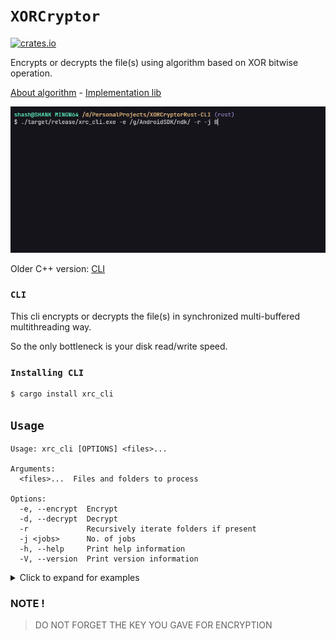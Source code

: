 # `XORCryptor`

[<img alt="crates.io" src="https://img.shields.io/crates/v/xrc_cli.svg?style=for-the-badge&color=fc8d62&logo=rust" height="22">](https://crates.io/crates/xrc_cli)

Encrypts or decrypts the file(s) using algorithm based on XOR bitwise operation.

[About algorithm](https://github.com/shank03/XORCryptor-Rust#about-algorithm) -  [Implementation lib](https://crates.io/crates/xor_cryptor)

![](xrc.gif)

Older C++ version: [CLI](https://github.com/shank03/XORCryptor/tree/cli)

### `CLI`

This cli encrypts or decrypts the file(s) in synchronized multi-buffered multithreading way.

So the only bottleneck is your disk read/write speed.

### `Installing CLI`

```shell
$ cargo install xrc_cli
```

## `Usage`

```
Usage: xrc_cli [OPTIONS] <files>...

Arguments:
  <files>...  Files and folders to process

Options:
  -e, --encrypt  Encrypt
  -d, --decrypt  Decrypt
  -r             Recursively iterate folders if present
  -j <jobs>      No. of jobs
  -h, --help     Print help information
  -V, --version  Print version information
```

<details>
<summary>Click to expand for examples</summary>

It will ask for key everytime you encrypt or decrypt some file

### Encrypt

```shell
$ xrc_cli -e  file.ext
```

```
Before command:         After command:

random_folder           random_folder
    |- some_fld             |- some_fld
    |   |- t.txt            |   |- t.txt
    |   |- p.txt            |   |- p.txt
    |   |- in_fld           |   |- in_fld
    |       |- v.mp4        |       |- v.mp4
    |- file.ext             |- file.ext.xrc
```

### With Folder

```shell
$ xrc_cli -e  file.ext some_fld
```

```
Before command:         After command:

random_folder           random_folder
    |- some_fld             |- some_fld
    |   |- t.txt            |   |- t.txt.xrc
    |   |- p.txt            |   |- p.txt.xrc
    |   |- in_fld           |   |- in_fld
    |       |- v.mp4        |       |- v.mp4
    |- file.ext             |- file.ext.xrc
```

### Preserve source

```shell
$ xrc_cli -p -e file.ext some_fld
```

```
Before command:         After command:

random_folder           random_folder
    |- some_fld             |- some_fld
        |- t.txt            |   |- t.txt
        |- p.txt            |   |- t.txt.xrc
        |- in_fld           |   |- p.txt
        |   |- v.mp4        |   |- p.txt.xrc
        |- file.ext         |   |- in_fld
                            |       |- v.mp4
                            |- file.ext
                            |- file.ext.xrc
```

### Iterate Recursively

```shell
$ xrc_cli -r -e  file.ext some_fld
```

```
Before command:         After command:

random_folder           random_folder
    |- some_fld             |- some_fld
    |   |- t.txt            |   |- t.txt.xrc
    |   |- p.txt            |   |- p.txt.xrc
    |   |- in_fld           |   |- in_fld
    |       |- v.mp4        |       |- v.mp4.xrc
    |- file.ext             |- file.ext.xrc
```

</details>

### NOTE !

> DO NOT FORGET THE KEY YOU GAVE FOR ENCRYPTION
